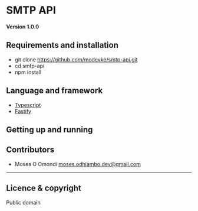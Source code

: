 # SMTP API

**Version 1.0.0**

## Requirements and installation
* git clone https://github.com/modevke/smtp-api.git
* cd smtp-api
* npm install


## Language and framework
* [Typescript](https://www.typescriptlang.org/) 
* [Fastify](https://www.fastify.io/)


## Getting up and running



## Contributors


- Moses O Omondi <moses.odhiambo.dev@gmail.com>

---

## Licence & copyright

Public domain
